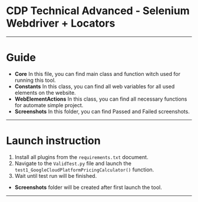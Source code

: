# CDP Technical Advanced - Selenium Webdriver + Locators

---
# Guide
- **Core** In this file, you can find main class and function witch used for running this tool.
- **Constants** In this class, you can find all web variables for all used elements on the website.
- **WebElementActions** In this class, you can find all necessary functions for automate simple project.
- **Screenshots** In this folder, you can find Passed and Failed screenshots.
---
# Launch instruction
1. Install all plugins from the `requirements.txt` document.
2. Navigate to the `ValidTest.py` file and launch the `test1_GoogleCloudPlatformPricingCalculator()` function.
3. Wait until test run will be finished.

- **Screenshots** folder will be created after first launch the tool.
---